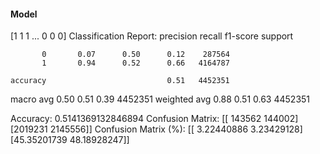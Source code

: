 #### Model
[1 1 1 ... 0 0 0]
Classification Report:
              precision    recall  f1-score   support

           0       0.07      0.50      0.12    287564
           1       0.94      0.52      0.66   4164787

    accuracy                           0.51   4452351
   macro avg       0.50      0.51      0.39   4452351
weighted avg       0.88      0.51      0.63   4452351

Accuracy: 0.5141369132846894
Confusion Matrix:
[[ 143562  144002]
 [2019231 2145556]]
Confusion Matrix (%):
[[ 3.22440886  3.23429128]
 [45.35201739 48.18928247]]
